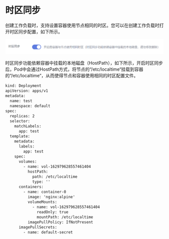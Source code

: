 # 时区同步<a name="cce_10_0354"></a>

创建工作负载时，支持设置容器使用节点相同的时区。您可以在创建工作负载时打开时区同步配置，如下所示。

![](figures/zh-cn_image_0000001199501210.png)

时区同步功能依赖容器中挂载的本地磁盘（HostPath），如下所示，开启时区同步后，Pod中会通过HostPath方式，将节点的“/etc/localtime“挂载到容器的“/etc/localtime“，从而使得节点和容器使用相同的时区配置文件。

```
kind: Deployment
apiVersion: apps/v1
metadata:
  name: test
  namespace: default
spec:
  replicas: 2
  selector:
    matchLabels:
      app: test
  template:
    metadata:
      labels:
        app: test
    spec:
      volumes:
        - name: vol-162979628557461404
          hostPath:
            path: /etc/localtime
            type: ''
      containers:
        - name: container-0
          image: 'nginx:alpine'
          volumeMounts:
            - name: vol-162979628557461404
              readOnly: true
              mountPath: /etc/localtime
          imagePullPolicy: IfNotPresent
      imagePullSecrets:
        - name: default-secret
```

